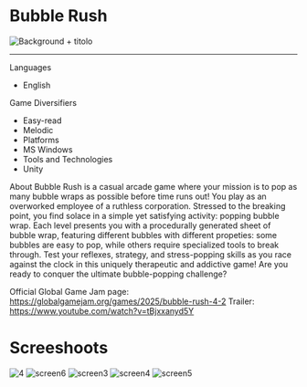 # Bubble Rush

![Background + titolo](https://github.com/user-attachments/assets/5ad8f964-93ed-4187-a434-facfb647fa76)

---

Languages
- English

Game Diversifiers
- Easy-read
- Melodic
- Platforms
- MS Windows
- Tools and Technologies
- Unity

About
Bubble Rush is a casual arcade game where your mission is to pop as many bubble wraps as possible before time runs out!
You play as an overworked employee of a ruthless corporation. Stressed to the breaking point, you find solace in a simple yet satisfying activity: popping bubble wrap.
Each level presents you with a procedurally generated sheet of bubble wrap, featuring different bubbles with different propeties: some bubbles are easy to pop, while others require specialized tools to break through.
Test your reflexes, strategy, and stress-popping skills as you race against the clock in this uniquely therapeutic and addictive game!
Are you ready to conquer the ultimate bubble-popping challenge?

Official Global Game Jam page: https://globalgamejam.org/games/2025/bubble-rush-4-2
Trailer: https://www.youtube.com/watch?v=tBjxxanyd5Y

# Screeshoots

![4](https://github.com/user-attachments/assets/0d8c6972-5468-4d0a-9fed-96203712baa3)
![screen6](https://github.com/user-attachments/assets/3584d54d-c6eb-4f88-9b2b-5155c6d0881a)
![screen3](https://github.com/user-attachments/assets/add68afb-7128-4a1f-90a6-5415ae3b009e)
![screen4](https://github.com/user-attachments/assets/d98cafd4-3d4e-46d7-8ce4-1698ddb94795)
![screen5](https://github.com/user-attachments/assets/0cd50487-9312-4adb-b9e9-b003895e470f)
